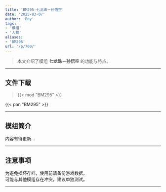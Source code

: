 ```yaml
---
title: 'BM295-七龙珠－孙悟空'
date: '2025-03-07'
author: 'Bny'
tags:
- '模组'
- '人物'
aliases:
- 'BM295'
url: '/p/700/'
---
```


> 本文介绍了模组 **七龙珠－孙悟空** 的功能与特点。

---

## 文件下载  

> {{< mod "BM295" >}}  

{{< pan "BM295" >}}  

---

## 模组简介

>  
内容有待更新...  

---

## 注意事项

>  
为避免损坏存档，使用前请备份游戏数据。  
可能与其他模组存在冲突，建议单独测试。  

---

